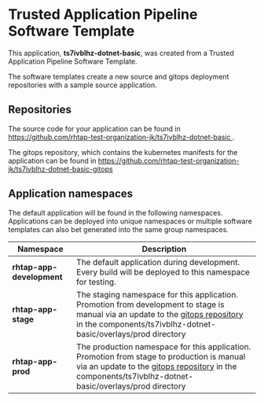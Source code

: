# Trusted Application Pipeline Software Template

This application, **ts7ivblhz-dotnet-basic**, was created from a Trusted Application Pipeline Software Template.

The software templates create a new source and gitops deployment repositories with a sample source application. 

## Repositories

The source code for your application can be found in [https://github.com/rhtap-test-organization-jk/ts7ivblhz-dotnet-basic ](https://github.com/rhtap-test-organization-jk/ts7ivblhz-dotnet-basic ).
 
The gitops repository, which contains the kubernetes manifests for the application can be found in 
[https://github.com/rhtap-test-organization-jk/ts7ivblhz-dotnet-basic-gitops ](https://github.com/rhtap-test-organization-jk/ts7ivblhz-dotnet-basic-gitops ) 

## Application namespaces 

The default application will be found in the following namespaces. Applications can be deployed into unique namespaces or multiple software templates can also bet generated into the same group namespaces.  

|  Namespace   |  Description   |  
| -------- | -------- |   
| **rhtap-app-development** | The default application during development. Every build will be deployed to this namespace for testing. | 
| **rhtap-app-stage** | The staging namespace for this application. Promotion from development to stage is manual via an update to the [gitops repository](https://github.com/rhtap-test-organization-jk/ts7ivblhz-dotnet-basic-gitops ) in the components/ts7ivblhz-dotnet-basic/overlays/prod directory |  
| **rhtap-app-prod** | The production namespace for this application. Promotion from stage to production is manual via an update to the [gitops repository](https://github.com/rhtap-test-organization-jk/ts7ivblhz-dotnet-basic-gitops ) in the components/ts7ivblhz-dotnet-basic/overlays/prod directory | 